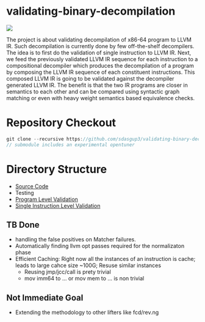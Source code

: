 # validating-binary-decompilation
![](https://github.com/sdasgup3/validating-binary-decompilation/blob/master/docs/misc/overview_diag.png)

The project is about validating decompilation of x86-64 program to LLVM IR. Such
decompilation is currently done by few off-the-shelf decompilers.  The idea is
to first do the validation of single instruction to LLVM IR. Next, we feed the
previously validated LLVM IR sequence for each instruction to a compositional
decompiler which produces the decompilation  of a program by composing the LLVM
IR sequence of each constituent instructions. This composed LLVM IR is going to
be validated against the decompiler generated LLVM IR. The benefit is that the
two IR programs are closer in semantics to each other and can be compared using
syntactic graph matching or even with heavy weight semantics based equivalence
checks. 

# Repository Checkout
```C
git clone --recursive https://github.com/sdasgup3/validating-binary-decompilation.git
// submodule includes an experimental opentuner
```


# Directory Structure 
 - [Source Code](https://github.com/sdasgup3/validating-binary-decompilation/tree/master/source)
 -  Testing
  - [Program Level Validation](https://github.com/sdasgup3/validating-binary-decompilation/tree/master/tests/program_translation_validation)
  - [Single Instruction Level Validation](https://github.com/sdasgup3/validating-binary-decompilation/tree/master/tests/single_instruction_translation_validation)

## TB Done
  - handling the false positives on Matcher failures.
  - Automatically finding llvm opt passes required for the normalizaton phase
  - Efficient Caching: Right now all the instances of an instruction is cache; leads to large cahce size ~100G; Resuse similar instances
    - Reusing jmp/jcc/call is prety trivial
    - mov imm64 to ... or mov mem to ... is non trivial

## Not Immediate Goal
  -  Extending the methodology to other lifters like fcd/rev.ng
